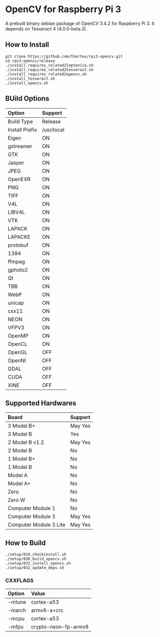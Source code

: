 # OpenCV for Raspberry Pi 3

A prebuilt binary debian package of OpenCV 3.4.2 for Raspberry Pi 3. It depends on Tesseract 4 (4.0.0-beta.3).

## How to Install

```
git clone https://github.com/thortex/rpi3-opencv.git
cd rpi3-opencv/release
./install_requires_related2leptonica.sh
./install_requires_related2tesseract.sh
./install_requires_related2opencv.sh
./install_tesseract.sh
./install_opencv.sh
```

## BUild Options

| Option         | Support    |
|:---------------|:-----------|
| Build Type     | Release    |
| Install Prefix | /usr/local |
| Eigen          | ON |
| gstreamer      | ON |
| GTK            | ON |
| Jasper         | ON |
| JPEG           | ON |
| OpenEXR        | ON |
| PNG            | ON |
| TIFF           | ON |
| V4L            | ON |
| LIBV4L         | ON |
| VTK            | ON |
| LAPACK         | ON |
| LAPACKE        | ON |
| protobuf       | ON |
| 1394           | ON |
| ffmpeg         | ON |
| gphoto2        | ON |
| Qt             | ON |
| TBB            | ON |
| WebP           | ON |
| unicap         | ON |
| cxx11          | ON |
| NEON           | ON |
| VFPV3          | ON |
| OpenMP         | ON |
| OpenCL         | ON |
| OpenGL         | OFF |
| OpenNI         | OFF |
| GDAL           | OFF |
| CUDA           | OFF |
| XINE           | OFF |

## Supported Hardwares

| Board                 | Support |
|:----------------------|:--------|
| 3 Model B+            | May Yes |
| 3 Model B             | Yes     |
| 2 Model B v1.2        | May Yes |
| 2 Model B             | No      |
| 1 Model B+            | No      |
| 1 Model B             | No      |
| Model A               | No      |
| Model A+              | No      |
| Zero                  | No      |
| Zero W                | No      |
| Computer Module 1     | No      |
| Computer Module 3     | May Yes |
| Computer Module 3 Lite| May Yes |


## How to Build

```
./setup/019_checkinstall.sh
./setup/030_build_opencv.sh
./setup/031_install_opencv.sh
./setup/032_update_deps.sh
```

### CXXFLAGS

| Option | Value                |
|:-------|:---------------------|
|-mtune  | cortex-a53           |
|-march  | armv8-a+crc          |
|-mcpu   | cortex-a53           |
|-mfpu   | crypto-neon-fp-armv8 |



